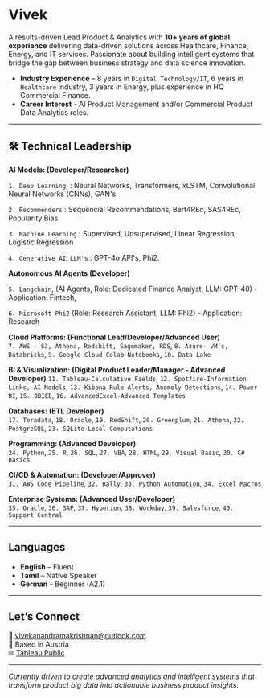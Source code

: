# Vivek

A results-driven Lead Product & Analytics with **10+ years of global experience** delivering data-driven solutions across Healthcare, Finance, Energy, and IT services. Passionate about building intelligent systems that bridge the gap between business strategy and data science innovation.

- **Industry Experience** – 8 years in `Digital Technology/IT`, 6 years in `Healthcare` Industry, 3 years in Energy, plus experience in HQ Commercial Finance.
- **Career Interest** - AI Product Management and/or Commercial Product Data Analytics roles.

---

## 🛠️ Technical Leadership

**AI Models: (Developer/Researcher)**  

`1. Deep Learning`, : Neural Networks, Transformers, xLSTM, Convolutional Neural Networks (CNNs), GAN's

`2. Recommenders` : Sequencial Recommendations, Bert4REc, SAS4REc, Popularity Bias 

`3. Machine Learning` : Supervised, Unsupervised, Linear Regression, Logistic Regression

`4. Generative AI`, `LLM's` : GPT-4o API's, Phi2.

**Autonomous AI Agents  (Developer)**

`5. Langchain`, (AI Agents, Role: Dedicated Finance Analyst, LLM: GPT-40) - Application: Fintech, 

 `6. Microsoft Phi2` (Role: Research Assistant, LLM: Phi2) - Application: Research

**Cloud Platforms: (Functional Lead/Developer/Advanced User)**  
`7. AWS - S3, Athena, Redshift, Sagemaker, RDS`, `8. Azure- VM's, Databricks`, `9. Google Cloud-Colab Notebooks`, `10. Data Lake` 

**BI & Visualization: (Digital Product Leader/Manager - Advanced Developer)** 
`11. Tableau-Calculative Fields`, `12. Spotfire-Information Links, AI Models`, `13. Kibana-Rule Alerts, Anomoly Detections`, `14. Power BI`, `15. OBIEE`, `16. AdvancedExcel-Advanced Templates`  

**Databases: (ETL Developer)**  
`17. Teradata`, `18. Oracle`, `19. RedShift`, `20. Greenplum`, `21. Athena`, `22. PostgreSQL`, `23. SQLite-Local Computations`  

**Programming: (Advanced Developer)**  
`24. Python`, `25. R`, `26. SQL`, `27. VBA`, `28. HTML`, `29. Visual Basic`, `30. C# Basics`  

**CI/CD & Automation: (Developer/Approver)**  
`31. AWS Code Pipeline`, `32. Rally`, `33. Python Automation`, `34. Excel Macros`  

**Enterprise Systems: (Advanced User/Developer)**   
`35. Oracle`, `36. SAP`, `37. Hyperion`, `38. Workday`, `39. Salesforce`, `40. Support Central`

---

## Languages

- **English** – Fluent  
- **Tamil** – Native Speaker
- **German** - Beginner (A2.1)
---

## Let’s Connect

📧 [vivekanandramakrishnan@outlook.com](mailto:vivekanandramakrishnan@outlook.com)  
📍 Based in Austria  
🌐 [Tableau Public](https://public.tableau.com/app/profile/vivekanand4623/vizzes)

---

*Currently driven to create advanced analytics and intelligent systems that transform product big data into actionable business product insights.*
